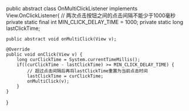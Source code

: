 public abstract class OnMultiClickListener implements View.OnClickListener{
    // 两次点击按钮之间的点击间隔不能少于1000毫秒
    private static final int MIN_CLICK_DELAY_TIME = 1000;
    private static long lastClickTime;

    public abstract void onMultiClick(View v);

    @Override
    public void onClick(View v) {
        long curClickTime = System.currentTimeMillis();
        if((curClickTime - lastClickTime) >= MIN_CLICK_DELAY_TIME) {
            // 超过点击间隔后再将lastClickTime重置为当前点击时间
            lastClickTime = curClickTime;
            onMultiClick(v);
        }
    }
}
